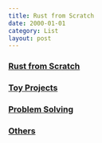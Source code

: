 ```yaml
---
title: Rust from Scratch
date: 2000-01-01
category: List
layout: post
---
```



### [Rust from Scratch]({{site.baseurl}}/list/rustfromscratch.html)

### [Toy Projects]({{site.baseurl}}/list/toyprojects.html)

### [Problem Solving]({{site.baseurl}}/list/problemsolving.html)

### [Others]({{site.baseurl}}/list/others.html)
